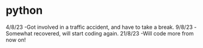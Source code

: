 # python
4/8/23
-Got involved in a traffic accident, and have to take a break.
9/8/23
-Somewhat recovered, will start coding again.
21/8/23
-Will code more from now on!
